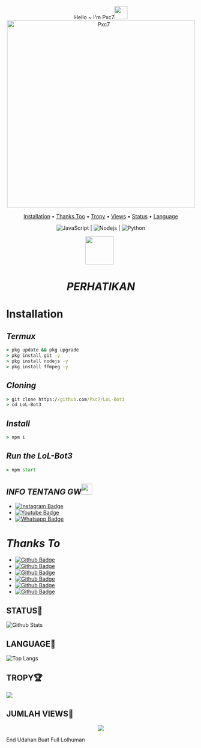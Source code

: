 <div align="center">
Hello ~ I'm Pxc7<img src="https://github.com/TheDudeThatCode/TheDudeThatCode/blob/master/Assets/Hi.gif" width="35px">
<img src="https://i.ibb.co/GQcDxdZ/IMG-20210329-WA0485.jpg" alt="Pxc7" width="500" />
<p align="center">
  <a href="https://github.com/Pxc7/LoL-Bot3#installation">Installation</a> •
  <a href="https://github.com/Pxc7/LoL-Bot3#thanks-to">Thanks Too</a> •
  <a href="https://github.com/Pxc7/LoL-Bot3#TROPY">Tropy</a> •
  <a href="https://github.com/Pxc7/LoL-Bot3#JUMLAH-VIEWS">Views</a> •
  <a href="https://github.com/Pxc7/LoL-Bot3#STATUS">Status</a> •
  <a href="https://github.com/Pxc7/LoL-Bot3#LANGUAGE">Language</a> 
</p>

![JavaScript](https://img.shields.io/badge/-JavaScript-black?style=flat-square&logo=javascript) |
![Nodejs](https://img.shields.io/badge/-Nodejs-black?style=flat-square&logo=Node.js) |
![Python](https://img.shields.io/badge/-Python-black?style=flat-square&logo=Python)

<p align="center">
<a href="https://youtube.com/channel/UC85BV5PuFNdhEF1JIR6mKjw"><img height="75" src="https://i.ibb.co/fxgb1JS/472b4d8d3ab7fcc3be2fc0e8353a5350.png"></a>&nbsp;&nbsp;
</p>

# _**PERHATIKAN**_
</div>

# Installation

##  _Termux_
```cmd
> pkg update && pkg upgrade
> pkg install git -y
> pkg install nodejs -y
> pkg install ffmpeg -y
```

## _Cloning_
```cmd
> git clone https://github.com/Pxc7/LoL-Bot3
> cd LoL-Bot3
```

## _Install_
```cmd
> npm i
```

## _Run the LoL-Bot3_
```cmd
> npm start
```

## _INFO TENTANG GW_<img src="https://github.com/TheDudeThatCode/TheDudeThatCode/blob/master/Assets/powerup.gif" width="29px">
* [![Instagram Badge](https://img.shields.io/badge/-dokidokinime-purple?style=flat-square&logo=instagram&logoColor=white&link=https://instagram.com/dokidokinime/)](https://instagram.com/dokidokinime)
* [![Youtube Badge](https://img.shields.io/badge/-alexanderyeremi-darkred?style=flat-square&logo=youtube&logoColor=white&link=)](https://youtube.com/channel/UCM27GQToNx3YHkqwZxNjNog)
* [![Whatsapp Badge](https://img.shields.io/badge/-Alexander-darkgreen?style=flat-square&logo=whatsapp&logoColor=white&link=https://wa.me/6281281783202)](https://wa.me/6281281783202)


# *Thanks To*
* [![Github Badge](https://img.shields.io/badge/-Baileys-black?style=flat-square&logo=github&logoColor=white&link=https://github.com/adiwajshing/Baileys)](https://github.com/adiwajshing/Baileys)
* [![Github Badge](https://img.shields.io/badge/-Fxc7-black?style=flat-square&logo=github&logoColor=white&link=https://github.com/Fxc7)](https://github.com/Fxc7)
* [![Github Badge](https://img.shields.io/badge/-LoLHuman-black?style=flat-square&logo=github&logoColor=white&link=https://github.com/LoL-Human)](https://github.com/LoL-Human)
* [![Github Badge](https://img.shields.io/badge/-Arnando-black?style=flat-square&logo=github&logoColor=white&link=https://github.com/Arnando456)](https://github.com/Arnando456)
* [![Github Badge](https://img.shields.io/badge/-Sofyen-black?style=flat-square&logo=github&logoColor=white&link=https://github.com/SofyanAMV09)](https://github.com/SofyanAMV09)
* [![Github Badge](https://img.shields.io/badge/-Rio-black?style=flat-square&logo=github&logoColor=white&link=https://github.com/Itz-Rio-Bruh)](https://github.com/Itz-Rio-Bruh)

## STATUS🎌
![Github Stats](https://github-readme-stats.vercel.app/api?username=Pxc7&count_private=true&show_icons=true&include_all_commits=true)

## LANGUAGE📄
![Top Langs](https://github-readme-stats.vercel.app/api/top-langs/?username=Pxc7&count_private=true&show_icons=compact&theme=onedark)

## TROPY🏆
![](https://github-profile-trophy.vercel.app/?username=Pxc7&row=2&column=3&layout=compact&theme=onedark)

## JUMLAH VIEWS👀
<p align="center">
  <img src="https://komarev.com/ghpvc/?username=Pxc7&label=VIEW&style=flat-square&color=orange" />
</p>

End Udahan Buat Full Lolhuman

